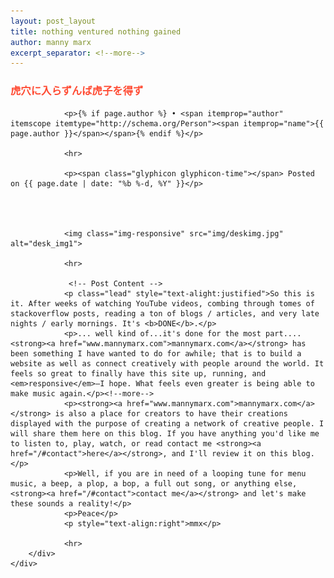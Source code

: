 ```yaml
---
layout: post_layout
title: nothing ventured nothing gained
author: manny marx
excerpt_separator: <!--more-->
---
```

<div class="container">
	<div class="row">
		<div class="col-lg-8">
				<h3 style="color:#ff4b33;">虎穴に入らずんば虎子を得ず</h3>
				

				<p>{% if page.author %} • <span itemprop="author" itemscope itemtype="http://schema.org/Person"><span itemprop="name">{{ page.author }}</span></span>{% endif %}</p>
 
				<hr>

				<p><span class="glyphicon glyphicon-time"></span> Posted on {{ page.date | date: "%b %-d, %Y" }}</p>


				

				<img class="img-responsive" src="img/deskimg.jpg" alt="desk_img1">

				<hr>

				 <!-- Post Content -->
                <p class="lead" style="text-alight:justified">So this is it. After weeks of watching YouTube videos, combing through tomes of stackoverflow posts, reading a ton of blogs / articles, and very late nights / early mornings. It's <b>DONE</b>.</p>
                <p>... well kind of...it's done for the most part.... <strong><a href="www.mannymarx.com">mannymarx.com</a></strong> has been something I have wanted to do for awhile; that is to build a website as well as connect creatively with people around the world. It feels so great to finally have this site up, running, and <em>responsive</em>—I hope. What feels even greater is being able to make music again.</p><!--more-->
                <p><strong><a href="www.mannymarx.com">mannymarx.com</a></strong> is also a place for creators to have their creations displayed with the purpose of creating a network of creative people. I will share them here on this blog. If you have anything you'd like me to listen to, play, watch, or read contact me <strong><a href="/#contact">here</a></strong>, and I'll review it on this blog.</p>
                <p>Well, if you are in need of a looping tune for menu music, a beep, a plop, a bop, a full out song, or anything else, <strong><a href="/#contact">contact me</a></strong> and let's make these sounds a reality!</p>
                <p>Peace</p>
                <p style="text-align:right">mmx</p>

                <hr>
        </div>
	</div>
</div>

